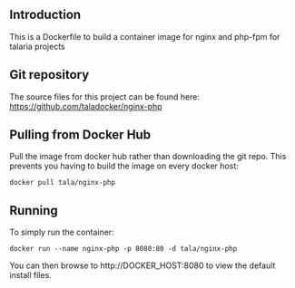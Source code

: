 ## Introduction
This is a Dockerfile to build a container image for nginx and php-fpm for talaria projects

## Git repository
The source files for this project can be found here: https://github.com/taladocker/nginx-php

## Pulling from Docker Hub
Pull the image from docker hub rather than downloading the git repo. This prevents you having to build the image on every docker host:

```
docker pull tala/nginx-php
```

## Running
To simply run the container:

```
docker run --name nginx-php -p 8080:80 -d tala/nginx-php
```

You can then browse to http://DOCKER_HOST:8080 to view the default install files.
